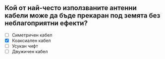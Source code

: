 ## Кой от най-често използваните антенни кабели може да бъде прекаран под земята без неблагоприятни ефекти?

<!-- Верният отговор е отбелязан с [X] -->

- [ ] Симетричен кабел
- [X] Коаксиален кабел
- [ ] Усукан чифт
- [ ] Двужичен кабел
